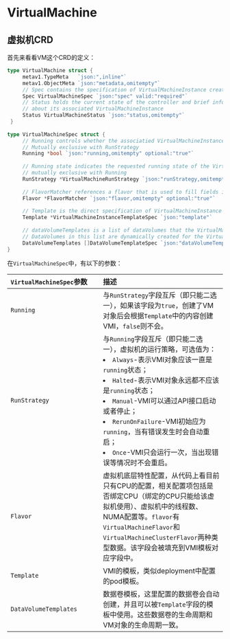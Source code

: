# VirtualMachine

## 虚拟机CRD

首先来看看VM这个CRD的定义：

```go linenums="1"
type VirtualMachine struct {
     metav1.TypeMeta   `json:",inline"`
     metav1.ObjectMeta `json:"metadata,omitempty"`
     // Spec contains the specification of VirtualMachineInstance created
     Spec VirtualMachineSpec `json:"spec" valid:"required"`
     // Status holds the current state of the controller and brief information
     // about its associated VirtualMachineInstance
     Status VirtualMachineStatus `json:"status,omitempty"`
 }
    
type VirtualMachineSpec struct {
     // Running controls whether the associatied VirtualMachineInstance is created or not
     // Mutually exclusive with RunStrategy
     Running *bool `json:"running,omitempty" optional:"true"`
    
     // Running state indicates the requested running state of the VirtualMachineInstance
     // mutually exclusive with Running
     RunStrategy *VirtualMachineRunStrategy `json:"runStrategy,omitempty" optional:"true"`
    
     // FlavorMatcher references a flavor that is used to fill fields in Template
     Flavor *FlavorMatcher `json:"flavor,omitempty" optional:"true"`
    
     // Template is the direct specification of VirtualMachineInstance
     Template *VirtualMachineInstanceTemplateSpec `json:"template"`
    
     // dataVolumeTemplates is a list of dataVolumes that the VirtualMachineInstance template can reference.
     // DataVolumes in this list are dynamically created for the VirtualMachine and are tied to the VirtualMachine's life-cycle.
     DataVolumeTemplates []DataVolumeTemplateSpec `json:"dataVolumeTemplates,omitempty"`
}
```

在`VirtualMachineSpec`中，有以下的参数：

| <div style="width:200px">`VirtualMachineSpec`参数</div> | 描述                                                                                                                                                                                                                                        |
|:------------------------------------------------------|:------------------------------------------------------------------------------------------------------------------------------------------------------------------------------------------------------------------------------------------|
| `Running`                                             | 与`RunStrategy`字段互斥（即只能二选一），如果该字段为`true`，创建了VM对象后会根据`Template`中的内容创建VMI，`false`则不会。                                                                                                                                                        |
| `RunStrategy`                                         | 与`Running`字段互斥（即只能二选一），虚拟机的运行策略，可选值为：<li>`Always`-表示VMI对象应该一直是`running`状态；<li> `Halted`-表示VMI对象永远都不应该是`running`状态；<li> `Manual`-VMI可以通过API接口启动或者停止；<li> `RerunOnFailure`-VMI初始应为`running`，当有错误发生时会自动重启；<li> `Once`-VMI只会运行一次，当出现错误等情况时不会重启。 |
| `Flavor`                                              | 虚拟机底层特性配置，从代码上看目前只有CPU的配置，相关配置项包括是否绑定CPU（绑定的CPU只能给该虚拟机使用）、虚拟机中的线程数、NUMA配置等。`flavor`有`VirtualMachineFlavor`和`VirtualMachineClusterFlavor`两种类型数据。该字段会被填充到VMI模板对应字段中。                                                                        |
| `Template`                                            | VMI的模板，类似deployment中配置的pod模板。                                                                                                                                                                                                             |
| `DataVolumeTemplates`                                 | 数据卷模板，这里配置的数据卷会自动创建，并且可以被`Template`字段的模板中使用。这些数据卷的生命周期和VM对象的生命周期一致。                                                                                                                                                                       |

